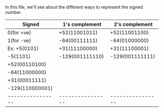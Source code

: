 In this file, we'll see about the different ways to represent the signed number.

| Signed         | 1's complement | 2's complement |
|----------------|----------------|----------------|
| 0(for +ve)     | +52(11001011)  | +52(11001100)  |
| 1(for -ve)     | -64(00111111)  | -64(01000000)  |
| Ex: +5(0101)   | +31(11100000)  | +31(11100001)  |
|     -5(1101)   | -129(001111110)| -129(001111111)|
| +52(00110100)  |		  |		   |
| -64(11000000)  |		  |		   |
| +31(00011111)  |		  |		   |
| -129(110000001)|		  |		   |
|----------------|----------------|----------------|

				
